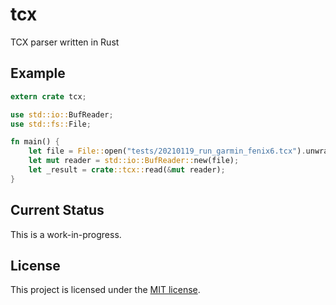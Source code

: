 # tcx
TCX parser written in Rust

## Example
```rust
extern crate tcx;

use std::io::BufReader;
use std::fs::File;

fn main() {
    let file = File::open("tests/20210119_run_garmin_fenix6.tcx").unwrap();
    let mut reader = std::io::BufReader::new(file);
    let _result = crate::tcx::read(&mut reader);
}
```

## Current Status
This is a work-in-progress.

## License
This project is licensed under the [MIT license](./LICENSE).

